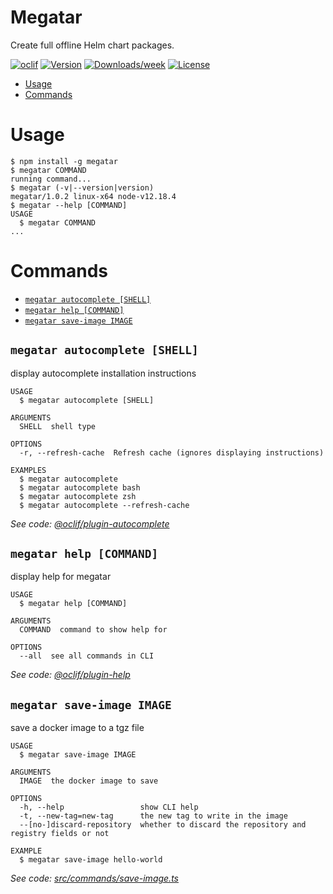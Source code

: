 Megatar
=======

Create full offline Helm chart packages.

[![oclif](https://img.shields.io/badge/cli-oclif-brightgreen.svg)](https://oclif.io)
[![Version](https://img.shields.io/npm/v/megatar.svg)](https://npmjs.org/package/megatar)
[![Downloads/week](https://img.shields.io/npm/dw/megatar.svg)](https://npmjs.org/package/megatar)
[![License](https://img.shields.io/npm/l/megatar.svg)](https://github.com/felipecassiors/megatar/blob/master/package.json)

<!-- toc -->
* [Usage](#usage)
* [Commands](#commands)
<!-- tocstop -->

# Usage

<!-- usage -->
```sh-session
$ npm install -g megatar
$ megatar COMMAND
running command...
$ megatar (-v|--version|version)
megatar/1.0.2 linux-x64 node-v12.18.4
$ megatar --help [COMMAND]
USAGE
  $ megatar COMMAND
...
```
<!-- usagestop -->

# Commands

<!-- commands -->
* [`megatar autocomplete [SHELL]`](#megatar-autocomplete-shell)
* [`megatar help [COMMAND]`](#megatar-help-command)
* [`megatar save-image IMAGE`](#megatar-save-image-image)

## `megatar autocomplete [SHELL]`

display autocomplete installation instructions

```
USAGE
  $ megatar autocomplete [SHELL]

ARGUMENTS
  SHELL  shell type

OPTIONS
  -r, --refresh-cache  Refresh cache (ignores displaying instructions)

EXAMPLES
  $ megatar autocomplete
  $ megatar autocomplete bash
  $ megatar autocomplete zsh
  $ megatar autocomplete --refresh-cache
```

_See code: [@oclif/plugin-autocomplete](https://github.com/oclif/plugin-autocomplete/blob/v0.2.0/src/commands/autocomplete/index.ts)_

## `megatar help [COMMAND]`

display help for megatar

```
USAGE
  $ megatar help [COMMAND]

ARGUMENTS
  COMMAND  command to show help for

OPTIONS
  --all  see all commands in CLI
```

_See code: [@oclif/plugin-help](https://github.com/oclif/plugin-help/blob/v3.2.0/src/commands/help.ts)_

## `megatar save-image IMAGE`

save a docker image to a tgz file

```
USAGE
  $ megatar save-image IMAGE

ARGUMENTS
  IMAGE  the docker image to save

OPTIONS
  -h, --help                 show CLI help
  -t, --new-tag=new-tag      the new tag to write in the image
  --[no-]discard-repository  whether to discard the repository and registry fields or not

EXAMPLE
  $ megatar save-image hello-world
```

_See code: [src/commands/save-image.ts](https://github.com/felipecassiors/megatar/blob/v1.0.2/src/commands/save-image.ts)_
<!-- commandsstop -->
